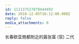 ```yaml
---
id: 111137527879444493
date: 2010-12-05T16:12:00.000Z
reply: false
media_attachments: 0
---
```


长春欧亚商都附近的嚣张富 (官) 二代 ​​​​

